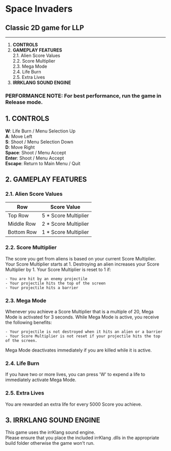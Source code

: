 # Space Invaders
## Classic 2D game for LLP
-------------------

1. **CONTROLS**
2. **GAMEPLAY FEATURES**  
    2.1. Alien Score Values  
    2.2. Score Multiplier  
    2.3. Mega Mode  
    2.4. Life Burn  
    2.5. Extra Lives  
3. **IRRKLANG SOUND ENGINE**

### PERFORMANCE NOTE: For best performance, run the game in Release mode.

## 1. CONTROLS
**W**: 		Life Burn / Menu Selection Up  
**A**: 		Move Left  
**S**: 		Shoot / Menu Selection Down  
**D**: 		Move Right  
**Space**:	Shoot / Menu Accept  
**Enter**:	Shoot / Menu Accept  
**Escape**:	Return to Main Menu / Quit   

## 2. GAMEPLAY FEATURES
### 2.1. Alien Score Values
|Row        |Score Value
|-----------|----------------------|
|Top Row 	| 5 * Score Multiplier |
|Middle Row	| 2 * Score Multiplier |
|Bottom Row	| 1 * Score Multiplier |

### 2.2. Score Multiplier
The score you get from aliens is based on your current Score Multiplier.
Your Score Multiplier starts at 1. Destroying an alien increases your Score Multiplier by 1.
Your Score Multiplier is reset to 1 if:  
  
    - You are hit by an enemy projectile  
    - Your projectile hits the top of the screen  
    - Your projectile hits a barrier  

### 2.3. Mega Mode
Whenever you achieve a Score Multiplier that is a multiple of 20, Mega Mode is activated for 3 seconds.
While Mega Mode is active, you receive the following benefits:  
  
	- Your projectile is not destroyed when it hits an alien or a barrier  
	- Your Score Multiplier is not reset if your projectile hits the top of the screen.  

Mega Mode deactivates immediately if you are killed while it is active.

### 2.4. Life Burn
If you have two or more lives, you can press 'W' to expend a life to immediately activate Mega Mode.

### 2.5. Extra Lives
You are rewarded an extra life for every 5000 Score you achieve.  

## 3. IRRKLANG SOUND ENGINE
This game uses the irrKlang sound engine.  
Please ensure that you place the included irrKlang .dlls in the appropriate build folder otherwise the game won't run.
